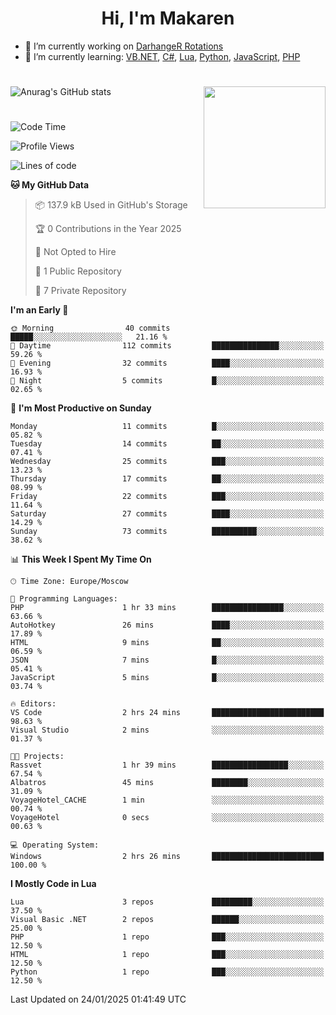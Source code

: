 <div id="header" align="center">
 <h1>Hi, I'm Makaren</h1>
</div>

- 🔭 I’m currently working on <a href="https://darhanger.github.io/rotations/">DarhangeR Rotations</a>
- 🌱 I’m currently learning: <a href="https://learn.microsoft.com/ru-ru/dotnet/visual-basic/">VB.NET</a>, <a href="https://dotnet.microsoft.com/en-us/languages/csharp">C#</a>, <a href="https://www.lua.org">Lua</a>, <a href="https://www.python.org">Python</a>, <a href="https://www.ecma-international.org/publications-and-standards/standards/ecma-262/">JavaScript</a>, <a href="https://www.php.net">PHP</a>
<!--
- 👯 I’m looking to collaborate on ...
- 🤔 I’m looking for help with ...
- 💬 Ask me about ...
- 📫 How to reach me: ...
- 😄 Pronouns: ...
- ⚡ Fun fact: ...
-->
#
![Anurag's GitHub stats](https://github-readme-stats.vercel.app/api?username=MakarenD&text_color=fff&icon_color=435cd9&show_icons=true&theme=dark&bg_color=00000000)<img align="right" src="https://media3.giphy.com/media/LaVp0AyqR5bGsC5Cbm/giphy.gif?cid=ecf05e4702j5mjw4h8mwt6p3xur6xnlpw7ymefs00ez9pcbs&ep=v1_gifs_search&rid=giphy.gif&ct=g" width="195"/> 

#
<!--START_SECTION:waka-->
![Code Time](http://img.shields.io/badge/Code%20Time-578%20hrs%206%20mins-blue)

![Profile Views](http://img.shields.io/badge/Profile%20Views-0-blue)

![Lines of code](https://img.shields.io/badge/From%20Hello%20World%20I%27ve%20Written-3.0%20million%20lines%20of%20code-blue)

**🐱 My GitHub Data** 

> 📦 137.9 kB Used in GitHub's Storage 
 > 
> 🏆 0 Contributions in the Year 2025
 > 
> 🚫 Not Opted to Hire
 > 
> 📜 1 Public Repository 
 > 
> 🔑 7 Private Repository 
 > 
**I'm an Early 🐤** 

```text
🌞 Morning                40 commits          █████░░░░░░░░░░░░░░░░░░░░   21.16 % 
🌆 Daytime                112 commits         ███████████████░░░░░░░░░░   59.26 % 
🌃 Evening                32 commits          ████░░░░░░░░░░░░░░░░░░░░░   16.93 % 
🌙 Night                  5 commits           █░░░░░░░░░░░░░░░░░░░░░░░░   02.65 % 
```
📅 **I'm Most Productive on Sunday** 

```text
Monday                   11 commits          █░░░░░░░░░░░░░░░░░░░░░░░░   05.82 % 
Tuesday                  14 commits          ██░░░░░░░░░░░░░░░░░░░░░░░   07.41 % 
Wednesday                25 commits          ███░░░░░░░░░░░░░░░░░░░░░░   13.23 % 
Thursday                 17 commits          ██░░░░░░░░░░░░░░░░░░░░░░░   08.99 % 
Friday                   22 commits          ███░░░░░░░░░░░░░░░░░░░░░░   11.64 % 
Saturday                 27 commits          ████░░░░░░░░░░░░░░░░░░░░░   14.29 % 
Sunday                   73 commits          ██████████░░░░░░░░░░░░░░░   38.62 % 
```


📊 **This Week I Spent My Time On** 

```text
🕑︎ Time Zone: Europe/Moscow

💬 Programming Languages: 
PHP                      1 hr 33 mins        ████████████████░░░░░░░░░   63.66 % 
AutoHotkey               26 mins             ████░░░░░░░░░░░░░░░░░░░░░   17.89 % 
HTML                     9 mins              ██░░░░░░░░░░░░░░░░░░░░░░░   06.59 % 
JSON                     7 mins              █░░░░░░░░░░░░░░░░░░░░░░░░   05.41 % 
JavaScript               5 mins              █░░░░░░░░░░░░░░░░░░░░░░░░   03.74 % 

🔥 Editors: 
VS Code                  2 hrs 24 mins       █████████████████████████   98.63 % 
Visual Studio            2 mins              ░░░░░░░░░░░░░░░░░░░░░░░░░   01.37 % 

🐱‍💻 Projects: 
Rassvet                  1 hr 39 mins        █████████████████░░░░░░░░   67.54 % 
Albatros                 45 mins             ████████░░░░░░░░░░░░░░░░░   31.09 % 
VoyageHotel_CACHE        1 min               ░░░░░░░░░░░░░░░░░░░░░░░░░   00.74 % 
VoyageHotel              0 secs              ░░░░░░░░░░░░░░░░░░░░░░░░░   00.63 % 

💻 Operating System: 
Windows                  2 hrs 26 mins       █████████████████████████   100.00 % 
```

**I Mostly Code in Lua** 

```text
Lua                      3 repos             █████████░░░░░░░░░░░░░░░░   37.50 % 
Visual Basic .NET        2 repos             ██████░░░░░░░░░░░░░░░░░░░   25.00 % 
PHP                      1 repo              ███░░░░░░░░░░░░░░░░░░░░░░   12.50 % 
HTML                     1 repo              ███░░░░░░░░░░░░░░░░░░░░░░   12.50 % 
Python                   1 repo              ███░░░░░░░░░░░░░░░░░░░░░░   12.50 % 
```




 Last Updated on 24/01/2025 01:41:49 UTC
<!--END_SECTION:waka-->
